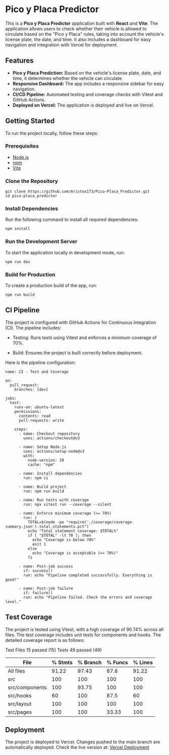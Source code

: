 # Pico y Placa Predictor

This is a **Pico y Placa Predictor** application built with **React** and **Vite**. The application allows users to check whether their vehicle is allowed to circulate based on the "Pico y Placa" rules, taking into account the vehicle's license plate, the date, and time. It also includes a dashboard for easy navigation and integration with Vercel for deployment.

## Features

- **Pico y Placa Prediction:** Based on the vehicle's license plate, date, and time, it determines whether the vehicle can circulate.
- **Responsive Dashboard:** The app includes a responsive sidebar for easy navigation.
- **CI/CD Pipeline:** Automated testing and coverage checks with Vitest and GitHub Actions.
- **Deployed on Vercel:** The application is deployed and live on Vercel.

## Getting Started

To run the project locally, follow these steps:

### Prerequisites

- [Node.js](https://nodejs.org/)
- [npm](https://www.npmjs.com/)
- [Vite](https://vitejs.dev/)

### Clone the Repository

```
git clone https://github.com/Aristox173/Pico-Placa_Predictor.git
cd pico-placa_predictor
```

### Install Dependencies

Run the following command to install all required dependencies:

```
npm install
```

### Run the Development Server

To start the application locally in development mode, run:

```
npm run dev
```

### Build for Production

To create a production build of the app, run:

```
npm run build
```

## CI Pipeline

The project is configured with GitHub Actions for Continuous Integration (CI). The pipeline includes:

- Testing: Runs tests using Vitest and enforces a minimum coverage of 70%.

- Build: Ensures the project is built correctly before deployment.

Here is the pipeline configuration:

```
name: CI - Test and Coverage

on:
  pull_request:
    branches: [dev]

jobs:
  test:
    runs-on: ubuntu-latest
    permissions:
      contents: read
      pull-requests: write

    steps:
      - name: Checkout repository
        uses: actions/checkout@v3

      - name: Setup Node.js
        uses: actions/setup-node@v3
        with:
          node-version: 20
          cache: "npm"

      - name: Install dependencies
        run: npm ci

      - name: Build project
        run: npm run build

      - name: Run tests with coverage
        run: npx vitest run --coverage --silent

      - name: Enforce minimum coverage (>= 70%)
        run: |
          TOTAL=$(node -pe "require('./coverage/coverage-summary.json').total.statements.pct")
          echo "Total statement coverage: $TOTAL%"
          if [ "$TOTAL" -lt 70 ]; then
            echo "Coverage is below 70%"
            exit 1
          else
            echo "Coverage is acceptable (>= 70%)"
          fi

      - name: Post-job success
        if: success()
        run: echo "Pipeline completed successfully. Everything is good!"

      - name: Post-job failure
        if: failure()
        run: echo "Pipeline failed. Check the errors and coverage level."
```

## Test Coverage

The project is tested using Vitest, with a high coverage of 90.74% across all files. The test coverage includes unit tests for components and hooks. The detailed coverage report is as follows:

Test Files 15 passed (15)
Tests 49 passed (49)

| File           | % Stmts | % Branch | % Funcs | % Lines |
| -------------- | ------- | -------- | ------- | ------- |
| All files      | 91.22   | 97.43    | 87.8    | 91.22   |
| src            | 100     | 100      | 100     | 100     |
| src/components | 100     | 93.75    | 100     | 100     |
| src/hooks      | 60      | 100      | 87.5    | 60      |
| src/layout     | 100     | 100      | 100     | 100     |
| src/pages      | 100     | 100      | 33.33   | 100     |

## Deployment

The project is deployed to Vercel. Changes pushed to the main branch are automatically deployed. Check the live version at: [Vercel Deployment](pico-placa-predictor-psi.vercel.app)
